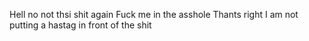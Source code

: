 Hell no not thsi shit again
Fuck me in the asshole
Thants right I am not putting a hastag in front of the shit
